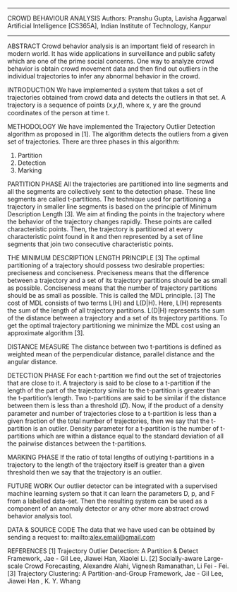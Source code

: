 **************************************************************************************************
CROWD BEHAVIOUR ANALYSIS
Authors: Pranshu Gupta, Lavisha Aggarwal
Artificial Intelligence [CS365A], Indian Institute of Technology, Kanpur
**************************************************************************************************

ABSTRACT 
Crowd behavior analysis is an important field of research in modern world. It has wide applications in surveillance and public safety which are one of the prime social concerns. One way to analyze crowd behavior is obtain crowd movement data and then find out outliers in the individual trajectories to infer any abnormal behavior in the crowd.  

INTRODUCTION 
We have implemented a system that takes a set of trajectories obtained from crowd data and detects the outliers in that set. A trajectory is a sequence of points (𝑥,𝑦,𝑡), where x, y are the ground coordinates of the person at time t. 

METHODOLOGY
We have implemented the Trajectory Outlier Detection algorithm as proposed in [1]. The algorithm 
detects the outliers from a given set of trajectories. There are three phases in this algorithm: 
1. Partition 
2. Detection 
3. Marking 

PARTITION PHASE 
All the trajectories are partitioned into line segments and all the segments are collectively sent
to the detection phase. These line segments are called t-partitions. 
The technique used for partitioning a trajectory in smaller line segments is based on the principle of Minimum Description Length [3].  We aim at finding the points in the trajectory where the behavior of the trajectory changes rapidly. These points are called characteristic points. Then, the trajectory is partitioned at every characteristic point found in it and then represented by a set of line segments that join two consecutive characteristic points.  
 
THE MINIMUM DESCRIPTION LENGTH PRINCIPLE [3] 
The optimal partitioning of a trajectory should possess two desirable properties: 
preciseness and conciseness. 
Preciseness means that the difference between a trajectory and a set of its trajectory partitions 
should be as small as possible. 
Conciseness means that the number of trajectory partitions should be as small as possible. 
This is called the MDL principle. [3] The cost of MDL consists of two terms L(H) and L(D|H). 
Here, L(H) represents the sum of the length of all trajectory partitions. L(D|H) represents the sum of the distance between a trajectory and a set of its trajectory partitions. 
To get the optimal trajectory partitioning we minimize the MDL cost using an approximate algorithm [3]. 
 
DISTANCE MEASURE 
The distance between two t-partitions is defined as weighted mean of the perpendicular distance, 
parallel distance and the angular distance.  

DETECTION PHASE
For each t-partition we find out the set of trajectories that are close to it. 
A trajectory is said to be close to a t-partition if the length of the part of the trajectory similar to the t-partition is greater than the t-partition’s length. Two t-partitions are said to be similar if the distance between them is less than a threshold (𝐷). Now, if the product of a density parameter and number of trajectories close to a t-partition is less than a given fraction of the total number of trajectories, then we say that the t-partition is an outlier. Density parameter for a t-partition is the number of t-partitions which are within a distance equal to the standard deviation of all the pairwise distances between the t-partitions. 

MARKING PHASE 
If the ratio of total lengths of outlying t-partitions in a trajectory to the length of the trajectory itself is greater than a given threshold then we say that the trajectory is an outlier.

FUTURE WORK 
Our outlier detector can be integrated with a supervised machine learning system so that it can learn the parameters D, p, and F from a labelled data-set. Then the resulting system can be used as a component of an anomaly detector or any other more abstract crowd behavior analysis tool. 

DATA & SOURCE CODE 
The data that we have used can be obtained by sending a request to: 
mailto:alex.email@gmail.com

REFERENCES 
[1] Trajectory Outlier Detection: A Partition & Detect Framework, Jae - Gil Lee, Jiawei Han, Xiaolei Li. 
[2] Socially-aware Large-scale Crowd Forecasting, Alexandre Alahi, Vignesh Ramanathan, Li Fei - Fei. 
[3] Trajectory Clustering: A Partition-and-Group Framework, Jae - Gil Lee, Jiawei Han , K. Y. Whang 
